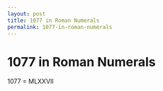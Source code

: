 ```yaml
---
layout: post
title: 1077 in Roman Numerals
permalink: 1077-in-roman-numerals
---
```


# 1077 in Roman Numerals

1077 = MLXXVII
